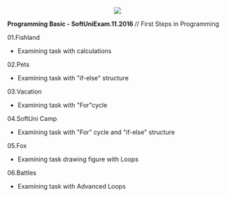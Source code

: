 <p align="center"><a href="http://softuni.bg"><img src="http://www.nakov.com/wp-content/uploads/2014/01/Software-University-Logo-blue-horizontal.png" /></a></p>

 <b>Programming Basic - SoftUniExam.11.2016 </b> 
 // First Steps in Programming

01.Fishland 
- Examining task with calculations

02.Pets
- Examining task with "if-else" structure

03.Vacation
- Examining task with "For"cycle

04.SoftUni Camp
- Examining task  with "For" cycle and "if-else" structure

05.Fox 
- Examining task drawing figure with Loops

06.Battles
- Examining task with Advanced Loops

